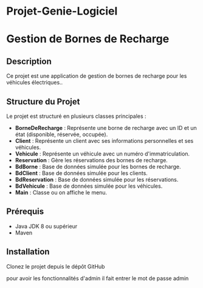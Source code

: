 # Projet-Genie-Logiciel

# Gestion de Bornes de Recharge

## Description

Ce projet est une application de gestion de bornes de recharge pour les véhicules électriques..

## Structure du Projet

Le projet est structuré en plusieurs classes principales :

- **BorneDeRecharge** : Représente une borne de recharge avec un ID et un état (disponible, réservée, occupée).
- **Client** : Représente un client avec ses informations personnelles et ses véhicules.
- **Vehicule** : Représente un véhicule avec un numéro d'immatriculation.
- **Reservation** : Gère les réservations des bornes de recharge.
- **BdBorne** : Base de données simulée pour les bornes de recharge.
- **BdClient** : Base de données simulée pour les clients.
- **BdReservation** : Base de données simulée pour les réservations.
- **BdVehicule** : Base de données simulée pour les véhicules.
- **Main** : Classe ou on affiche le menu.



## Prérequis

- Java JDK 8 ou supérieur
- Maven

## Installation

Clonez le projet depuis le dépôt GitHub 

pour avoir les fonctionnalités d'admin il fait entrer le mot de passe admin
